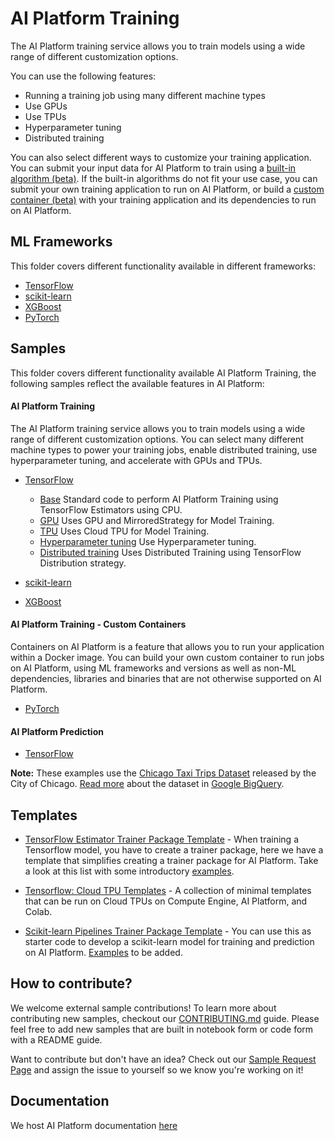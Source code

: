# AI Platform Training

The AI Platform training service allows you to train models using a wide range of different customization options.

You can use the following features:

 - Running a training job using many different machine types
 - Use GPUs
 - Use TPUs
 - Hyperparameter tuning
 - Distributed training

You can also select different ways to customize your training application. You can submit your input data for AI 
Platform to train using a [built-in algorithm (beta)](https://cloud.google.com/ml-engine/docs/algorithms/).
If the built-in algorithms do not fit your use case, you can submit your own training application to run on AI Platform, 
or build a [custom container (beta)](https://cloud.google.com/ml-engine/docs/custom-containers) with your training application and its dependencies to run on AI Platform.

ML Frameworks
-------------

This folder covers different functionality available in different frameworks:

 - [TensorFlow](https://www.tensorflow.org)
 - [scikit-learn](https://www.scikit-learn.org)
 - [XGBoost](https://github.com/dmlc/xgboost)
 - [PyTorch](https://www.pytorch.org)

Samples
-------------

This folder covers different functionality available AI Platform Training, the following samples reflect the available 
features in AI Platform:

#### AI Platform Training

The AI Platform training service allows you to train models using a wide range of different customization options.
You can select many different machine types to power your training jobs, enable distributed training, use hyperparameter 
tuning, and accelerate with GPUs and TPUs.

 - [TensorFlow](tensorflow/structured)
     - [Base](tensorflow/structured/base) Standard code to perform AI Platform Training using TensorFlow Estimators 
              using CPU.
     - [GPU](tensorflow/structured/gpu) Uses GPU and MirroredStrategy for Model Training.
     - [TPU](tensorflow/structured/tpu) Uses Cloud TPU for Model Training.
     - [Hyperparameter tuning](tensorflow/structured/hp_tuning) Use Hyperparameter tuning.
     - [Distributed training](tensorflow/structured/distributed) Uses Distributed Training using TensorFlow 
              Distribution strategy.
     
 - [scikit-learn](sklearn/structured/)
 - [XGBoost](xgboost/structured/)
 
#### AI Platform Training - Custom Containers

Containers on AI Platform is a feature that allows you to run your application within a Docker image. You can build your own custom container to run jobs on AI Platform, using ML frameworks and versions as well as non-ML dependencies, libraries and binaries that are not otherwise supported on AI Platform.

 - [PyTorch](pytorch/structured)

#### AI Platform Prediction

 - [TensorFlow](tensorflow/structured)
 
**Note:** These examples use the [Chicago Taxi Trips Dataset](https://data.cityofchicago.org/Transportation/Taxi-Trips/wrvz-psew)
released by the City of Chicago. 
[Read more](https://cloud.google.com/bigquery/public-data/chicago-taxi) about the dataset in [Google BigQuery](https://cloud.google.com/bigquery/).


Templates
---------

* [TensorFlow Estimator Trainer Package Template](structured/ai-platform-templates) - When training a Tensorflow model, you have to create a trainer package, here we have a template that simplifies creating a trainer package for AI Platform. Take a look at this list with some introductory [examples](tensorflow/ai-platform-template/examples/). 

* [Tensorflow: Cloud TPU Templates](structured/ai-platform-templates/tpu) - A collection of minimal templates that can be run on Cloud TPUs on Compute Engine, AI Platform, and Colab.

* [Scikit-learn Pipelines Trainer Package Template](scikit-learn/templates) - You can use this as starter code to develop a scikit-learn model for training and prediction on AI Platform. [Examples](scikit-learn/template/examples) to be added.

How to contribute?
------------------

We welcome external sample contributions! To learn more about contributing new samples, checkout our [CONTRIBUTING.md](CONTRIBUTING.md) guide. Please feel free to add new samples that are built in notebook form or code form with a README guide. 

Want to contribute but don't have an idea? Check out our [Sample Request Page](https://github.com/GoogleCloudPlatform/ai-platform-samples/issues?q=is%3Aissue+is%3Aopen+label%3ASAMPLE_REQUEST) and assign the issue to yourself so we know you're working on it!

Documentation
-------------

We host AI Platform documentation [here](https://cloud.google.com/ml-engine/docs/)
